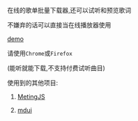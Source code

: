 在线的歌单批量下载器,还可以试听和预览歌词

不嫌弃的话可以直接当在线播放器使用

[demo](https://zcmimi.github.io/music-playlist-downloader)

请使用`Chrome`或`Firefox`

(能听就能下载,不支持付费试听曲目)

使用到的其他项目:

1. [MetingJS](https://github.com/metowolf/MetingJS)

2. [mdui](https://github.com/zdhxiong/mdui)
